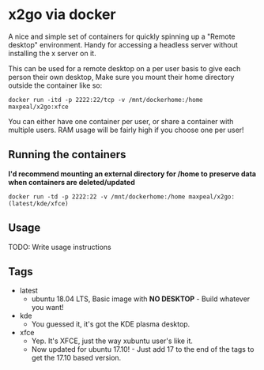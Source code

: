 # x2go via docker

A nice and simple set of containers for quickly spinning up a "Remote desktop" environment. Handy for accessing a headless server without installing the x server on it. 

This can be used for a remote desktop on a per user basis to give each person their own desktop, Make sure you mount their home directory outside the container like so: 

~~~~
docker run -itd -p 2222:22/tcp -v /mnt/dockerhome:/home maxpeal/x2go:xfce
~~~~

You can either have one container per user, or share a container with multiple users. RAM usage will be fairly high if you choose one per user!

## Running the containers

**I'd recommend mounting an external directory for /home to preserve data when containers are deleted/updated**

~~~~
docker run -td -p 2222:22 -v /mnt/dockerhome:/home maxpeal/x2go:(latest/kde/xfce)
~~~~

## Usage

TODO: Write usage instructions

## Tags

* latest
  * ubuntu 18.04 LTS, Basic image with **NO DESKTOP** - Build whatever you want!
* kde
  * You guessed it, it's got the KDE plasma desktop.
* xfce
  * Yep. It's XFCE, just the way xubuntu user's like it.
  * Now updated for ubuntu 17.10! - Just add 17 to the end of the tags to get the 17.10 based version.

